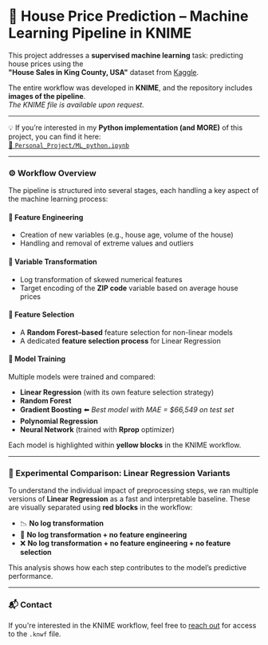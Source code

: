 # 🏡 House Price Prediction – Machine Learning Pipeline in KNIME

This project addresses a **supervised machine learning** task: predicting house prices using the  
**"House Sales in King County, USA"** dataset from [Kaggle](https://www.kaggle.com/datasets/harlfoxem/housesalesprediction).  

The entire workflow was developed in **KNIME**, and the repository includes **images of the pipeline**.  
*The KNIME file is available upon request.*

---

💡 If you’re interested in my **Python implementation (and MORE)** of this project, you can find it here:  
[📄 `Personal_Project/ML_python.ipynb`](https://github.com/kugogt/Housing-Price-Prediction)

---

### ⚙️ Workflow Overview

The pipeline is structured into several stages, each handling a key aspect of the machine learning process:

#### 🧪 Feature Engineering
- Creation of new variables (e.g., house age, volume of the house)
- Handling and removal of extreme values and outliers

#### 🔁 Variable Transformation
- Log transformation of skewed numerical features
- Target encoding of the **ZIP code** variable based on average house prices

#### 🎯 Feature Selection
- A **Random Forest–based** feature selection for non-linear models  
- A dedicated **feature selection process** for Linear Regression

#### 🤖 Model Training
Multiple models were trained and compared:
- **Linear Regression** (with its own feature selection strategy)
- **Random Forest**
- **Gradient Boosting** ⬅️ *Best model with MAE = $66,549 on test set*
- **Polynomial Regression**
- **Neural Network** (trained with **Rprop** optimizer)

Each model is highlighted within **yellow blocks** in the KNIME workflow.

---

### 🧪 Experimental Comparison: Linear Regression Variants

To understand the individual impact of preprocessing steps, we ran multiple versions of **Linear Regression** as a fast and interpretable baseline. These are visually separated using **red blocks** in the workflow:

- 📉 **No log transformation**
- 🚫 **No log transformation + no feature engineering**
- ❌ **No log transformation + no feature engineering + no feature selection**

This analysis shows how each step contributes to the model’s predictive performance.

---

### 📬 Contact
If you're interested in the KNIME workflow, feel free to [reach out](lamiaeamilchemetterò) for access to the `.knwf` file.
